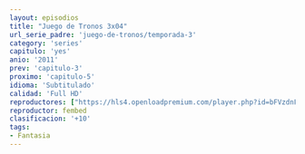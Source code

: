 ```yaml
---
layout: episodios
title: "Juego de Tronos 3x04"
url_serie_padre: 'juego-de-tronos/temporada-3'
category: 'series'
capitulo: 'yes'
anio: '2011'
prev: 'capitulo-3'
proximo: 'capitulo-5'
idioma: 'Subtitulado'
calidad: 'Full HD'
reproductores: ["https://hls4.openloadpremium.com/player.php?id=bFVzdnFtbTRVZFI2TjFYc0dKMkJ6dUNCSnJxckdad3JSQWlNWnlrTUgyN3hTeUNoNlhHd1ZRMzVUTXNMSWtyMElBOFIxU2JlRmFSV1hUUXBOUkdkbEE9PQ&sub=https://sub.cuevana2.io/vtt-sub/sub7/Game.Of.Thrones.S03E04.vtt"]
reproductor: fembed
clasificacion: '+10'
tags:
- Fantasia
---
```












